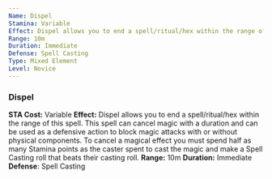 ```yaml
---
Name: Dispel
Stamina: Variable
Effect: Dispel allows you to end a spell/ritual/hex within the range of this spell. This spell can cancel magic with a duration and can be used as a defensive action to block magic attacks with or without physical components. To cancel a magical effect you must spend half as many Stamina points as the caster spent to cast the magic and make a Spell Casting roll that beats their casting roll.
Range: 10m
Duration: Immediate
Defense: Spell Casting
Type: Mixed Element
Level: Novice
---
```


### Dispel
**STA Cost:** Variable
**Effect:** Dispel allows you to end a spell/ritual/hex within the range of this spell. This spell can cancel magic with a duration and can be used as a defensive action to block magic attacks with or without physical components. To cancel a magical effect you must spend half as many Stamina points as the caster spent to cast the magic and make a Spell Casting roll that beats their casting roll.
**Range:** 10m
**Duration:** Immediate
**Defense**: Spell Casting